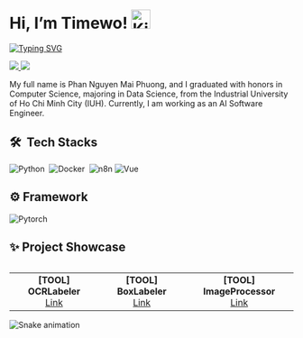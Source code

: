 # Hi, I’m Timewo! <a href="https://emoji.gg/emoji/49262-kittycat"><img src="https://cdn3.emoji.gg/emojis/49262-kittycat.png" width="34px" height="34px" alt="KittyCat"></a>


[![Typing SVG](https://readme-typing-svg.herokuapp.com?font=Fira+Code&pause=1000&color=fff&random=false&width=435&lines=In+it+to+win+it)](https://git.io/typing-svg)


<a href=https://www.linkedin.com/in/phuong-phan-393114174/> <img src="https://img.shields.io/badge/-LinkedIn-0e76a8?style=plastic&logo=linkedIn"> </a> 
<a href=https://www.facebook.com/ti014/> <img src="https://img.shields.io/badge/-Facebook-4267B2?style=plastic&logo=facebook"> </a> 

My full name is Phan Nguyen Mai Phuong, and I graduated with honors in Computer Science, majoring in Data Science, from the Industrial University of Ho Chi Minh City (IUH). Currently, I am working as an AI Software Engineer.


## 🛠 &nbsp;Tech Stacks

![Python](https://img.shields.io/badge/-Python-05122A?style=flat&logo=python)&nbsp;
![Docker](https://img.shields.io/badge/-Docker-05122A?style=flat&logo=docker)&nbsp;
![n8n](https://img.shields.io/badge/-n8n-05122A?style=flat&logo=n8n)
![Vue](https://img.shields.io/badge/-Vue-05122A?style=flat&logo=vue)&nbsp;

## ⚙ Framework
![Pytorch](https://img.shields.io/badge/-Pytorch-05122A?style=flat&logo=pytorch)&nbsp;


## ✨ Project Showcase
<div style="display: flex; justify-content: center; overflow-x: auto; width: 100%;">
  <table>
    <tr>
      <td align="center">
        <b>[TOOL] OCRLabeler</b><br />
        <a href="https://github.com/ti014/OCRLabeler">Link</a>
      </td>
      <td align="center">
        <b>[TOOL] BoxLabeler</b><br />
        <a href="https://github.com/ti014/BoxLabeler">Link</a>
      </td>
      <td align="center">
        <b>[TOOL] ImageProcessor</b><br />
        <a href="https://github.com/ti014/ImageProcessor">Link</a>
      </td>
    </tr>
  </table>
</div>


<img src="https://raw.githubusercontent.com/ti014/output/snake.svg" alt="Snake animation" />

###

